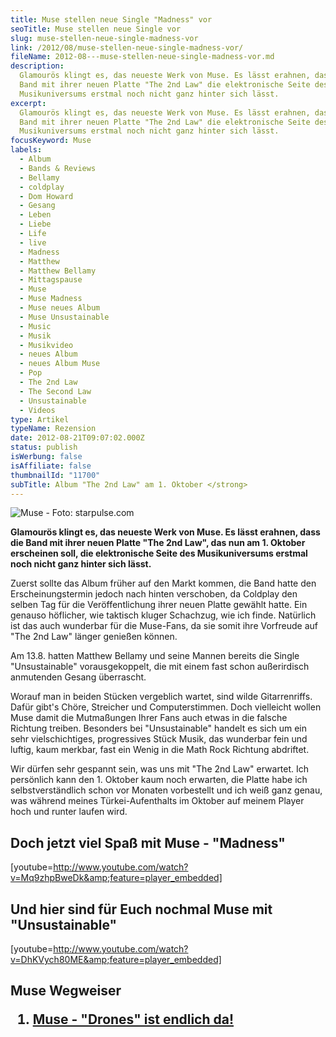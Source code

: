 ```yaml
---
title: Muse stellen neue Single "Madness" vor
seoTitle: Muse stellen neue Single vor
slug: muse-stellen-neue-single-madness-vor
link: /2012/08/muse-stellen-neue-single-madness-vor/
fileName: 2012-08---muse-stellen-neue-single-madness-vor.md
description:
  Glamourös klingt es, das neueste Werk von Muse. Es lässt erahnen, dass die
  Band mit ihrer neuen Platte "The 2nd Law" die elektronische Seite des
  Musikuniversums erstmal noch nicht ganz hinter sich lässt.
excerpt:
  Glamourös klingt es, das neueste Werk von Muse. Es lässt erahnen, dass die
  Band mit ihrer neuen Platte "The 2nd Law" die elektronische Seite des
  Musikuniversums erstmal noch nicht ganz hinter sich lässt.
focusKeyword: Muse
labels:
  - Album
  - Bands & Reviews
  - Bellamy
  - coldplay
  - Dom Howard
  - Gesang
  - Leben
  - Liebe
  - Life
  - live
  - Madness
  - Matthew
  - Matthew Bellamy
  - Mittagspause
  - Muse
  - Muse Madness
  - Muse neues Album
  - Muse Unsustainable
  - Music
  - Musik
  - Musikvideo
  - neues Album
  - neues Album Muse
  - Pop
  - The 2nd Law
  - The Second Law
  - Unsustainable
  - Videos
type: Artikel
typeName: Rezension
date: 2012-08-21T09:07:02.000Z
status: publish
isWerbung: false
isAffiliate: false
thumbnailId: "11700"
subTitle: Album "The 2nd Law" am 1. Oktober </strong>
---
```


![Muse - Foto: starpulse.com](http://images.starpulse.com/Photos/Previews/Muse-band-m13.jpg " [](http://images.starpulse.com/Photos/Previews/Muse-band-m13.jpg)  Muse - Foto: starpulse.com")

<strong>Glamourös klingt es, das neueste Werk von Muse. Es lässt erahnen, dass
die Band mit ihrer neuen Platte "The 2nd Law", das nun am 1. Oktober erscheinen
soll, die elektronische Seite des Musikuniversums erstmal noch nicht ganz hinter
sich lässt.</strong>

Zuerst sollte das Album früher auf den Markt kommen, die Band hatte den
Erscheinungstermin jedoch nach hinten verschoben, da Coldplay den selben Tag für
die Veröffentlichung ihrer neuen Platte gewählt hatte. Ein genauso höflicher,
wie taktisch kluger Schachzug, wie ich finde. Natürlich ist das auch wunderbar
für die Muse-Fans, da sie somit ihre Vorfreude auf "The 2nd Law" länger genießen
können.

Am 13.8. hatten Matthew Bellamy und seine Mannen bereits die Single
"Unsustainable" vorausgekoppelt, die mit einem fast schon außerirdisch
anmutenden Gesang überrascht.

Worauf man in beiden Stücken vergeblich wartet, sind wilde Gitarrenriffs. Dafür
gibt's Chöre, Streicher und Computerstimmen. Doch vielleicht wollen Muse damit
die Mutmaßungen Ihrer Fans auch etwas in die falsche Richtung treiben. Besonders
bei "Unsustainable" handelt es sich um ein sehr vielschichtiges, progressives
Stück Musik, das wunderbar fein und luftig, kaum merkbar, fast ein Wenig in die
Math Rock Richtung abdriftet.

Wir dürfen sehr gespannt sein, was uns mit "The 2nd Law" erwartet. Ich
persönlich kann den 1. Oktober kaum noch erwarten, die Platte habe ich
selbstverständlich schon vor Monaten vorbestellt und ich weiß ganz genau, was
während meines Türkei-Aufenthalts im Oktober auf meinem Player hoch und runter
laufen wird.

## Doch jetzt viel Spaß mit Muse - "Madness"

[youtube=http://www.youtube.com/watch?v=Mq9zhpBweDk&amp;feature=player_embedded]

## Und hier sind für Euch nochmal Muse mit "Unsustainable"

[youtube=http://www.youtube.com/watch?v=DhKVych80ME&amp;feature=player_embedded]

## Muse Wegweiser<ol><li> [Muse - "Drones" ist endlich da!](/2012/09/muse-the-second-law-ist-da/) </li></ol>

&nbsp;
